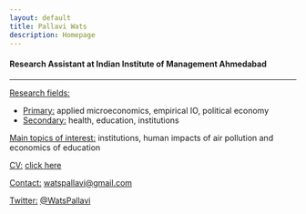 ```yaml
---
layout: default
title: Pallavi Wats
description: Homepage
---
```


#### Research Assistant at Indian Institute of Management Ahmedabad

<hr />

<strong></strong>




<u>Research fields:</u>
* <u>Primary:</u> applied microeconomics, empirical IO, political economy
* <u>Secondary:</u> health, education, institutions
			
<u>Main topics of interest:</u> institutions, human impacts of air pollution and economics of education
	
<u>CV:</u> <a href="/assets/pdf/PallaviCV.pdf">click here</a>

<u>Contact:</u> <a href="mailto:watspallavi@gmail.com">watspallavi@gmail.com</a>

<u>Twitter:</u> <a href="https://twitter.com/WatsPallavi">@WatsPallavi</a>
